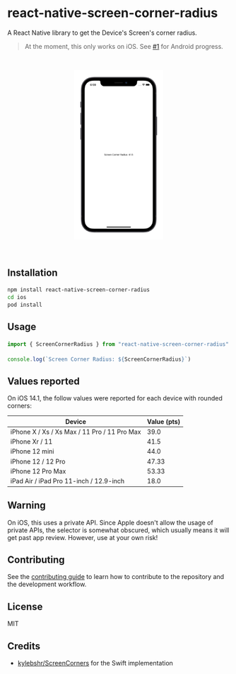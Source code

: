 # react-native-screen-corner-radius

A React Native library to get the Device's Screen's corner radius.

> At the moment, this only works on iOS. See [#1](https://github.com/mrousavy/react-native-screen-corner-radius/issues/1) for Android progress.

<br />
<p align="center">
  <img src="./img/example.png" width="40%">
</p>
<br />

## Installation

```sh
npm install react-native-screen-corner-radius
cd ios
pod install
```

## Usage

```js
import { ScreenCornerRadius } from "react-native-screen-corner-radius"

console.log(`Screen Corner Radius: ${ScreenCornerRadius}`)
```

## Values reported

On iOS 14.1, the follow values were reported for each device with rounded corners:

| Device | Value (pts) |
|--|--|
| iPhone X / Xs / Xs Max / 11 Pro / 11 Pro Max | 39.0 |
| iPhone Xr / 11 | 41.5 |
| iPhone 12 mini | 44.0 |
| iPhone 12 / 12 Pro | 47.33 |
| iPhone 12 Pro Max | 53.33 |
| iPad Air / iPad Pro 11-inch / 12.9-inch | 18.0 |

## Warning

On iOS, this uses a private API. Since Apple doesn't allow the usage of private APIs, the selector is somewhat obscured, which usually means it will get past app review. However, use at your own risk!

## Contributing

See the [contributing guide](CONTRIBUTING.md) to learn how to contribute to the repository and the development workflow.

## License

MIT

## Credits

* [kylebshr/ScreenCorners](https://github.com/kylebshr/ScreenCorners) for the Swift implementation
